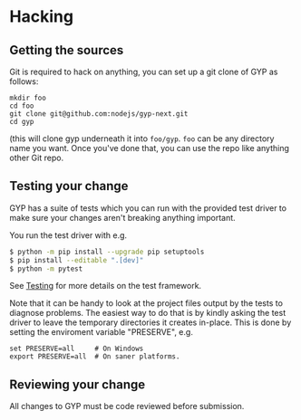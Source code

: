 # Hacking

## Getting the sources

Git is required to hack on anything, you can set up a git clone of GYP
as follows:

```
mkdir foo
cd foo
git clone git@github.com:nodejs/gyp-next.git
cd gyp
```

(this will clone gyp underneath it into `foo/gyp`.
`foo` can be any directory name you want. Once you've done that,
you can use the repo like anything other Git repo.

## Testing your change

GYP has a suite of tests which you can run with the provided test driver
to make sure your changes aren't breaking anything important.

You run the test driver with e.g.

```sh
$ python -m pip install --upgrade pip setuptools
$ pip install --editable ".[dev]"
$ python -m pytest
```

See [Testing](Testing.md) for more details on the test framework.

Note that it can be handy to look at the project files output by the tests
to diagnose problems. The easiest way to do that is by kindly asking the
test driver to leave the temporary directories it creates in-place.
This is done by setting the enviroment variable "PRESERVE", e.g.

```
set PRESERVE=all     # On Windows
export PRESERVE=all  # On saner platforms.
```

## Reviewing your change

All changes to GYP must be code reviewed before submission.
